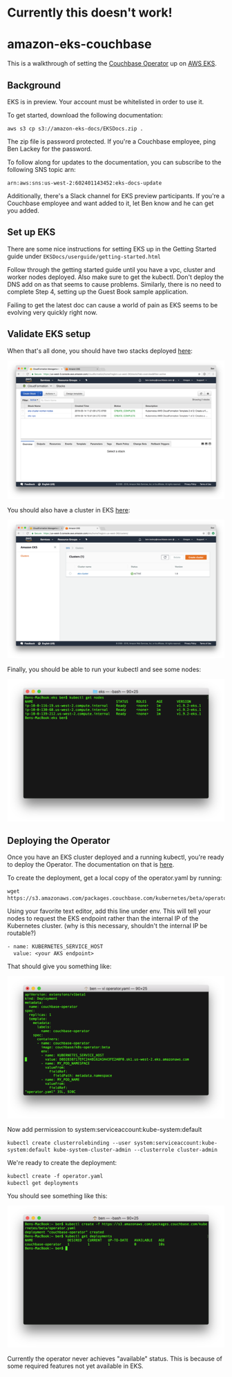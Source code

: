 # Currently this doesn't work!

# amazon-eks-couchbase

This is a walkthrough of setting the [Couchbase Operator](https://blog.couchbase.com/introducing-couchbase-operator/) up on [AWS EKS](https://aws.amazon.com/eks/).  

## Background

EKS is in preview.  Your account must be whitelisted in order to use it.

To get started, download the following documentation:

    aws s3 cp s3://amazon-eks-docs/EKSDocs.zip .

The zip file is password protected.  If you're a Couchbase employee, ping Ben Lackey for the password.

To follow along for updates to the documentation, you can subscribe to the following SNS topic arn:

    ​arn:aws:sns:us-west-2:602401143452:eks-docs-update

Additionally, there's a Slack channel for EKS preview participants.  If you're a Couchbase employee and want added to it, let Ben know and he can get you added.

## Set up EKS

There are some nice instructions for setting EKS up in the Getting Started guide under `EKSDocs/userguide/getting-started.html`

Follow through the getting started guide until you have a vpc, cluster and worker nodes deployed.  Also make sure to get the kubectl.  Don't deploy the DNS add on as that seems to cause problems.  Similarly, there is no need to complete Step 4, setting up the Guest Book sample application.

Failing to get the latest doc can cause a world of pain as EKS seems to be evolving very quickly right now.

## Validate EKS setup

When that's all done, you should have two stacks deployed [here](https://us-west-2.console.aws.amazon.com/cloudformation/home?region=us-west-2):

![cloudformation](/images/cloudformation.png)

You should also have a cluster in EKS [here](https://console.aws.amazon.com/eks/home?region=us-west-2):

![eks](/images/eks.png)

Finally, you should be able to run your kubectl and see some nodes:

![kubectl](/images/kubectl.png)

## Deploying the Operator

Once you have an EKS cluster deployed and a running kubectl, you're ready to deploy the Operator.  The documentation on that is [here](http://docs.couchbase.com/prerelease/couchbase-operator/beta/overview.html).

To create the deployment, get a local copy of the operator.yaml by running:

    wget https://s3.amazonaws.com/packages.couchbase.com/kubernetes/beta/operator.yaml

Using your favorite text editor, add this line under env.  This will tell your nodes to request the EKS endpoint rather than the internal IP of the Kubernetes cluster.  (why is this necessary, shouldn't the internal IP be routable?)

    - name: KUBERNETES_SERVICE_HOST
      value: <your AKS endpoint>

That should give you something like:

![editoperatoryaml](/images/editoperatoryaml.png)

Now add permission to system:serviceaccount:kube-system:default

    kubectl create clusterrolebinding --user system:serviceaccount:kube-system:default kube-system-cluster-admin --clusterrole cluster-admin

We're ready to create the deployment:

    kubectl create -f operator.yaml
    kubectl get deployments

You should see something like this:

![operatordeployed](/images/operatordeployed.png)

Currently the operator never achieves "available" status.  This is because of some required features not yet available in EKS.
